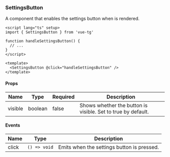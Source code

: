 ### SettingsButton <Badge type="tip" text="Bot API 7.0+" />

A component that enables the settings button when is rendered.

```vue
<script lang="ts" setup>
import { SettingsButton } from 'vue-tg'

function handleSettingsButton() {
  // ...
}
</script>

<template>
  <SettingsButton @click="handleSettingsButton" />
</template>
```

#### Props

| Name    | Type    | Required | Description                                                  |
| ------- | ------- | -------- | ------------------------------------------------------------ |
| visible | boolean | false    | Shows whether the button is visible. Set to true by default. |

#### Events

| Name  | Type         | Description                                |
| ----- | ------------ | ------------------------------------------ |
| click | `() => void` | Emits when the settings button is pressed. |
